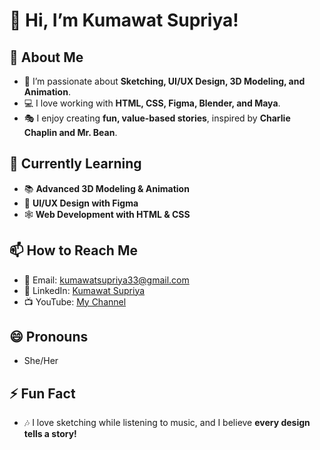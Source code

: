 # 👋 Hi, I’m Kumawat Supriya!  

## 👀 About Me  
- 🎨 I’m passionate about **Sketching, UI/UX Design, 3D Modeling, and Animation**.  
- 💻 I love working with **HTML, CSS, Figma, Blender, and Maya**.  
- 🎭 I enjoy creating **fun, value-based stories**, inspired by **Charlie Chaplin and Mr. Bean**.  

## 🌱 Currently Learning  
- 📚 **Advanced 3D Modeling & Animation**  
- 🎨 **UI/UX Design with Figma**  
- 🕸️ **Web Development with HTML & CSS**  

## 📫 How to Reach Me  
- 📩 Email: [kumawatsupriya33@gmail.com](mailto:kumawatsupriya33@gmail.com)  
- 🔗 LinkedIn: [Kumawat Supriya](https://www.linkedin.com/in/kumawat-supriya-brijmohan-b934492a4)  
- 📺 YouTube: [My Channel](https://www.youtube.com/channel/UCPNAAZIV2wdCo-asFhVUl5Q)  

## 😄 Pronouns  
- She/Her  

## ⚡ Fun Fact  
- 🎶 I love sketching while listening to music, and I believe **every design tells a story!**  
